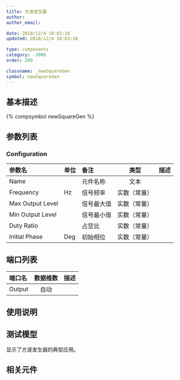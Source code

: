 ```yaml
---
title: 方波发生器
author: 
author_email:

date: 2018/12/4 10:03:10
updated: 2018/12/4 10:03:10

type: components
category: -3008
order: 200

classname: _newSquareGen
symbol: newSquareGen
---
```

## 基本描述
{% compsymbol newSquareGen %}

## 参数列表
### Configuration
| 参数名 | 单位 | 备注 | 类型 | 描述 |
| :--- | :--- | :--- | :--: | :--- |
| Name |  | 元件名称 | 文本 |  |
| Frequency | Hz | 信号频率 | 实数（常量） |  |
| Max Output Level |  | 信号最大值 | 实数（常量） |  |
| Min Output Level |  | 信号最小值 | 实数（常量） |  |
| Duty Ratio |  | 占空比 | 实数（常量） |  |
| Initial Phase | Deg | 初始相位 | 实数（常量） |  |


## 端口列表

| 端口名 | 数据维数 | 描述 |
| :--- | :--:  | :--- |
| Output | 自动 | |                   

## 使用说明


## 测试模型
[<test name>](<test link>)显示了方波发生器的典型应用。

## 相关元件


